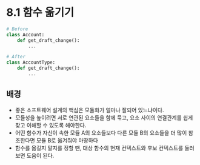 # 8.1 함수 옮기기

```python
# Before
class Account:
    def get_draft_change():
        ...
```



```python
# After
class AccountType:
    def get_draft_change():
        ...
```



## 배경

* 좋은 소프트웨어 설계의 핵심은 모듈화가 얼마나 잘되어 있느냐이다.
* 모듈성을 높이려면 서로 연관된 요소들을 함께 묶고, 요소 사이의 연결관계를 쉽게 찾고 이해할 수 있도록 해야한다.
* 어떤 함수가 자신이 속한 모듈 A의 요소들보다 다른 모듈 B의 요소들을 더 많이 참조한다면 모듈 B로 옮겨줘야 마땅하다
* 함수를 옮길지 말지를 정할 땐, 대상 함수의 현재 컨텍스트와 후보 컨텍스트를 둘러보면 도움이 된다.